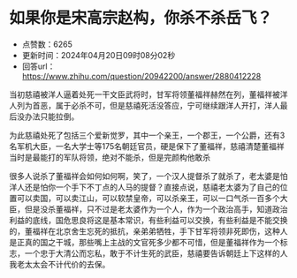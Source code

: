 # 如果你是宋高宗赵构，你杀不杀岳飞？
- 点赞数：6265
- 更新时间：2024年04月20日09时08分02秒
- 回答url：https://www.zhihu.com/question/20942200/answer/2880412228
<body>
 <p data-pid="lcHvmsZg">当初慈禧被洋人逼着处死一干文臣武将时，甘军将领董福祥赫然在列，董福祥被洋人列为首恶，属于必杀不可，但是慈禧死活没答应，宁可继续跟洋人开打，洋人最后没办法只能拉倒。</p>
 <p data-pid="9R8D0xbI">为此慈禧处死了包括三个爱新觉罗，其中一个亲王，一个郡王，一个公爵，还有3名军机大臣，一名大学士等175名朝廷官员，硬是保下了董福祥，慈禧清楚董福祥当时是最能打的军队将领，绝对不能杀，但是完颜构他敢杀</p>
 <p data-pid="DQ7r8aDp">很多人说杀了董福祥会如何如何啊，笑了，一个汉人提督杀了就杀了，老太婆是怕洋人还是怕你一个手下不丁点的人马的提督？直接点说，慈禧老太婆为了自己的位置可以卖国，可以卖江山，可以软禁皇帝，可以杀亲王，可以一口气杀一百多个大臣，但是没杀董福祥，只不过是老太婆作为一个人，作为一个政治高手，知道政治利益的底线，国危思良将这是基本常识，有些利益可以交换，有些利益是不能交换的，董福祥在北京舍生忘死的抵抗，亲弟弟牺牲，手下甘军将领非死即伤，这种人是正真的国之干城，那些嘴上主战的文官死多少都不可惜，但是董福祥作为一个标志，一个忠于大清公而忘私，敢于不计生死的武臣，慈禧要告诉朝廷上下这样的人我老太太会不计代价的去保。</p>
</body>